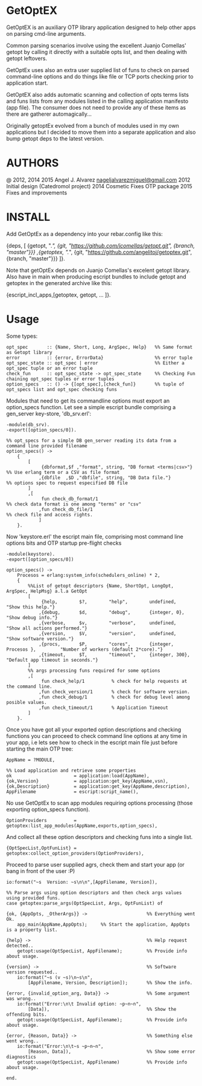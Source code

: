 
GetOptEX
========

GetOptEX is an auxiliary OTP library application designed to help other apps on parsing cmd-line arguments.

Common parsing scenarios involve using the excellent Juanjo Comellas' getopt by calling it directly with 
a suitable opts list, and then dealing with getopt leftovers. 

GetOptEx uses also an extra user supplied list of funs to check on parsed command-line options and do things
like file or TCP ports checking prior to application start.

GetOptEX also adds automatic scanning and collection of opts terms lists and funs lists from any modules listed 
in the calling application manifesto (app file). The consumer does not need to provide any of these items as 
there are gatherer automagically...

Originally getoptEx evolved from a bunch of modules used in my own applications but I decided to move them into a 
separate application and also bump getopt deps to the latest version.

AUTHORS
=======

@ 2012, 2014 2015 Angel J. Alvarez <nageljalvarezmiguel@gmail.com>
	2012 Initial design (Catedromol project)
	2014 Cosmetic Fixes OTP package
	2015 Fixes and improvements


INSTALL
=======

Add GetOptEx as a dependency into your rebar.config like this:

{deps,
        [
             {getopt,   ".*", {git, "https://github.com/jcomellas/getopt.git",   {branch, "master"}}}
            ,{getoptex, ".*", {git, "https://github.com/angelitoj/getoptex.git", {branch, "master"}}}
        ]}.


Note that getOptEx depends on Juanjo Comellas's excelent getopt library. Also have in main when producing escript bundles
to include getopt and getoptex in the generated archive like this:

{escript_incl_apps,[getoptex, getopt, ... ]}.



Usage
=====

Some types:

	opt_spec       :: {Name, Short, Long, ArgSpec, Help}   %% Same format as Getopt library
	error          :: {error, ErrorData}                   %% error tuple
	opt_spec_state :: opt_spec | error                     %% Either a opt_spec tuple or an error tuple
	check_fun      :: opt_spec_state -> opt_spec_state     %% Checking Fun chaining opt_spec tuples or error tuples
	option_specs   :: () -> {[opt_spec],[check_fun]}       %% tuple of opt_specs list and opt_spec checking funs



Modules that need to get its commandline options must export an option_specs function. Let see a simple escript bundle comprising 
a gen_server key-store, 'db_srv.erl':


	-module(db_srv).
	-export([option_specs/0]).

	%% opt_specs for a simple DB gen_server reading its data from a command line provided filename
	option_specs() ->
	    {    
	        [
	             {dbformat,$f ,"format", string, "DB format <terms|csv>"}   %% Use erlang term or a CSV as file format 
	            ,{dbfile  ,$D ,"dbfile", string, "DB Data file."}           %% options spec to request especified DB file
	        ]
	        ,[
	             fun check_db_format/1                                      %% check data format is one among "terms" or "csv"
	            ,fun check_db_file/1                                        %% check file and access rights.
	            ]
	    }.

Now 'keystore.erl' the escript main file, comprising most command line options bits and OTP startup pre-flight checks

	-module(keystore).
	-export([option_specs/0])

	option_specs() ->
	    Procesos = erlang:system_info(schedulers_online) * 2,
	    {    
			%%List of getopt descriptors {Name, ShortOpt, LongOpt, ArgSpec, HelpMsg} a.l.a GetOpt
	        [
	             {help,        $?,        "help",        undefined,                    "Show this help."}
	            ,{debug,       $d,        "debug",       {integer, 0},                 "Show debug info."}
	            ,{verbose,     $v,        "verbose",     undefined,                    "Show all actions performed."}
	            ,{version,     $V,        "version",     undefined,                    "Show software version."}
	            ,{procs,       $P,        "cores",       {integer, Procesos },         "Number of workers (default 2*core)."}
	            ,{timeout,     $T,        "timeout",     {integer, 300},               "Default app timeout in seconds."}
	        ]
	        %% args processing funs required for some options
	        ,[
	             fun check_help/1          % check for help requests at the command line.
	            ,fun check_version/1       % check for software version.
	            ,fun check_debug/1         % check for debug level among posible values.
	            ,fun check_timeout/1       % Application Timeout
	        ]
	    }.


Once you have got all your exported option descriptions and checking functions you can proceed to check command line options 
at any time in your app, i.e lets see how to check in the escript main file just before starting the main OTP tree:

	AppName = ?MODULE,        

	%% Load application and retrieve some properties
    ok                       = application:load(AppName),
    {ok,Version}             = application:get_key(AppName,vsn),
    {ok,Description}         = application:get_key(AppName,description),
    AppFilename              = escript:script_name(),


No use GetOptEx to scan app modules requiring options processing (those exporting option_specs function).

    OptionProviders          = getoptex:list_app_modules(AppName,exports,option_specs),

And collect all these option descriptors and checking funs into a single list.

    {OptSpecList,OptFunList} = getoptex:collect_option_providers(OptionProviders), 


Proceed to parse user supplied agrs, check them and start your app (or bang in front of the user :P)

    io:format("~s  Version: ~s\n\n",[AppFilename, Version]),

    %% Parse args using option descriptors and then check args values using provided funs.
    case getoptex:parse_args(OptSpecList, Args, OptFunList) of

    {ok, {AppOpts, _OtherArgs}} ->                      %% Everything went Ok.
        app_main(AppName,AppOpts);     %% Start the application, AppOpts is a property list.

    {help} ->                                           %% Help request detected..
        getopt:usage(OptSpecList, AppFilename);         %% Provide info about usage.

    {version} ->                                        %% Software version requested..
        io:format("~s (v ~s)\n~s\n", 
        	[AppFilename, Version, Description]);       %% Show the info.

    {error, {invalid_option_arg, Data}} ->              %% Some argument was wrong..
        io:format("Error:\n\t Invalid option: ~p~n~n",  
        	[Data]),                                    %% Show the offending bits.
        getopt:usage(OptSpecList, AppFilename);         %% Provide info about usage.

    {error, {Reason, Data}} ->                          %% Something else went wrong.. 
        io:format("Error:\n\t~s ~p~n~n",
        	[Reason, Data]),                            %% Show some error diagnostics
        getopt:usage(OptSpecList, AppFilename)          %% Provide info about usage.

    end.





